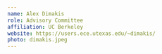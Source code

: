 ```yaml
---
name: Alex Dimakis
role: Advisory Committee
affiliation: UC Berkeley
website: https://users.ece.utexas.edu/~dimakis/
photo: dimakis.jpeg
---
```

